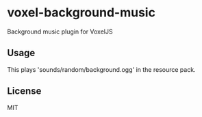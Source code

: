 # voxel-background-music
Background music plugin for VoxelJS

## Usage
This plays 'sounds/random/background.ogg' in the resource pack.

## License
MIT
